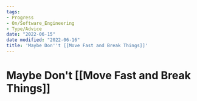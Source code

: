 ```yaml
---
tags:
- Progress
- On/Software_Engineering
- Type/Advice
date: "2022-06-15"
date modified: "2022-06-16"
title: 'Maybe Don''t [[Move Fast and Break Things]]'
---
```


# Maybe Don't [[Move Fast and Break Things]]

